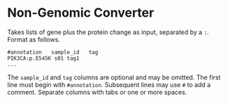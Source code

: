 # Non-Genomic Converter

Takes lists of gene plus the protein change as input, separated by a `:`. Format as follows.

```
#annotation   sample_id   tag
PIK3CA:p.E545K s01 tag1
...
```
The `sample_id` and `tag` columns are optional and may be omitted. The first line must begin with `#annotation`. Subsequent lines may use `#` to add a comment. Separate columns with tabs or one or more spaces.